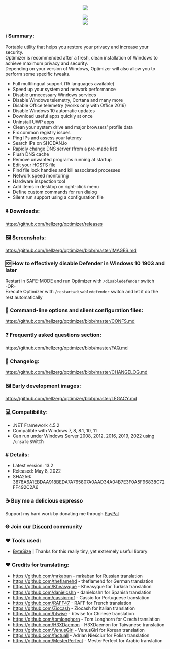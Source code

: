 <p align="center">
   <img src="https://raw.githubusercontent.com/hellzerg/optimizer/master/banner.png">
</p> 

<p align="center">
	<a href="https://github.com/hellzerg/optimizer/releases/download/13.2/Optimizer-13.2.exe" target="_blank">
		<img src="https://raw.githubusercontent.com/hellzerg/optimizer/master/download-button.png">
		<br>
		<img src="https://raw.githubusercontent.com/hellzerg/optimizer/master/flags.png">
	</a>
</p> 

### ℹ️ Summary: ###

Portable utility that helps you restore your privacy and increase your security.<br>
Optimizer is recommended after a fresh, clean installation of Windows to achieve maximum privacy and security.<br>
Depending on your version of Windows, Optimizer will also allow you to perform some specific tweaks.

* Full multilingual support (15 languages available)
* Speed up your system and network performance
* Disable unnecessary Windows services
* Disable Windows telemetry, Cortana and many more
* Disable Office telemetry (works only with Office 2016)
* Disable Windows 10 automatic updates
* Download useful apps quickly at once
* Uninstall UWP apps
* Clean your system drive and major browsers' profile data
* Fix common registry issues
* Ping IPs and assess your latency
* Search IPs on SHODAN.io
* Rapidly change DNS server (from a pre-made list)
* Flush DNS cache
* Remove unwanted programs running at startup
* Edit your HOSTS file
* Find file lock handles and kill associated processes
* Network speed monitoring
* Hardware inspection tool
* Add items in desktop on right-click menu
* Define custom commands for run dialog
* Silent run support using a configuration file

### ⬇️ Downloads: ###
https://github.com/hellzerg/optimizer/releases

### 🖼️ Screenshots: ###
https://github.com/hellzerg/optimizer/blob/master/IMAGES.md

### 🆘 How to effectively disable Defender in Windows 10 1903 and later ###
Restart in SAFE-MODE and run Optimizer with ```/disabledefender``` switch
<br>-OR-<br>
Execute Optimizer with ```/restart=disabledefender``` switch and let it do the rest automatically

### 🔨 Command-line options and silent configuration files: ###
https://github.com/hellzerg/optimizer/blob/master/CONFS.md

### ❓ Frequently asked questions section: ###
https://github.com/hellzerg/optimizer/blob/master/FAQ.md

### 📜 Changelog: ###
https://github.com/hellzerg/optimizer/blob/master/CHANGELOG.md

### 🖼️ Early development images: ###
https://github.com/hellzerg/optimizer/blob/master/LEGACY.md

### 💻 Compatibility: ###

* .NET Framework 4.5.2
* Compatible with Windows 7, 8, 8.1, 10, 11
* Can run under Windows Server 2008, 2012, 2016, 2019, 2022 using ```/unsafe``` switch

### #️ Details: ###

* Latest version: 13.2
* Released: May 8, 2022
* SHA256: 3878A6A1EBDAA918BEDA7A765807A0AAD34A04B7E3F0A5F96838C72FF492C2A6

### ☕ Buy me a delicious espresso ###
Support my hard work by donating me through [PayPal](https://www.paypal.com/paypalme/supportoptimizer)

### 🌐 Join our [Discord](https://discord.gg/rZh8BhmmQv) community

### ❤️ Tools used: ###
* [ByteSize](https://github.com/omar/ByteSize) | Thanks for this really tiny, yet extremely useful library

### ❤️ Credits for translating: ###
* https://github.com/mrkaban - mrkaban for Russian translation
* https://github.com/theflamehd - theflamehd for German translation
* https://github.com/Kheasyque - Kheasyque for Turkish translation
* https://github.com/danielcshn - danielcshn for Spanish translation
* https://github.com/cassiompf - Cassio for Portuguese translation
* https://github.com/RAFF47 - RAFF for French translation
* https://github.com/Ziocash - Ziocash for Italian translation
* https://github.com/btwise - btwise for Chinese translation
* https://github.com/tomlonghorn - Tom Longhorn for Czech translation
* https://github.com/H3XDaemon - H3XDaemon for Taiwanese translation
* https://github.com/VenusGirl - VenusGirl for Korean translation
* https://github.com/factuall - Adrian Nieściur for Polish translation
* https://github.com/MesterPerfect - MesterPerfect for Arabic translation